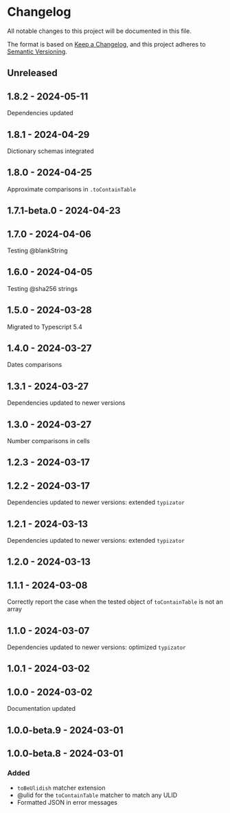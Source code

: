 # Changelog
All notable changes to this project will be documented in this file.

The format is based on [Keep a Changelog](https://keepachangelog.com/en/1.0.0/),
and this project adheres to [Semantic Versioning](https://semver.org/spec/v2.0.0.html).

## Unreleased

## 1.8.2 - 2024-05-11
Dependencies updated

## 1.8.1 - 2024-04-29
Dictionary schemas integrated

## 1.8.0 - 2024-04-25
Approximate comparisons in `.toContainTable`

## 1.7.1-beta.0 - 2024-04-23

## 1.7.0 - 2024-04-06
Testing @blankString

## 1.6.0 - 2024-04-05
Testing @sha256 strings

## 1.5.0 - 2024-03-28
Migrated to Typescript 5.4

## 1.4.0 - 2024-03-27
Dates comparisons

## 1.3.1 - 2024-03-27
Dependencies updated to newer versions

## 1.3.0 - 2024-03-27
Number comparisons in cells

## 1.2.3 - 2024-03-17

## 1.2.2 - 2024-03-17
Dependencies updated to newer versions: extended `typizator`

## 1.2.1 - 2024-03-13
Dependencies updated to newer versions: extended `typizator`

## 1.2.0 - 2024-03-13

## 1.1.1 - 2024-03-08
Correctly report the case when the tested object of `toContainTable` is not an array

## 1.1.0 - 2024-03-07
Dependencies updated to newer versions: optimized `typizator`

## 1.0.1 - 2024-03-02

## 1.0.0 - 2024-03-02
Documentation updated

## 1.0.0-beta.9 - 2024-03-01

## 1.0.0-beta.8 - 2024-03-01
### Added
- `toBeUlidish` matcher extension
- @ulid for the `toContainTable` matcher to match any ULID
- Formatted JSON in error messages
